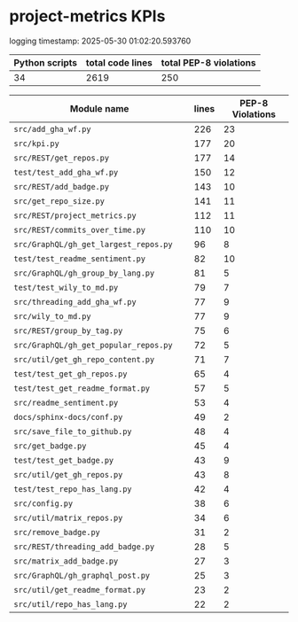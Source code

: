 # project-metrics KPIs

logging timestamp:
2025-05-30 01:02:20.593760

| Python scripts | total code lines | total PEP-8 violations |
| --- | --- | --- |
| 34| 2619 | 250 |

| Module name | lines | PEP-8 Violations |
| --- | --- | --- |
| `src/add_gha_wf.py                       ` |        226 |                   23 |
| `src/kpi.py                              ` |        177 |                   20 |
| `src/REST/get_repos.py                   ` |        177 |                   14 |
| `test/test_add_gha_wf.py                 ` |        150 |                   12 |
| `src/REST/add_badge.py                   ` |        143 |                   10 |
| `src/get_repo_size.py                    ` |        141 |                   11 |
| `src/REST/project_metrics.py             ` |        112 |                   11 |
| `src/REST/commits_over_time.py           ` |        110 |                   10 |
| `src/GraphQL/gh_get_largest_repos.py     ` |         96 |                    8 |
| `test/test_readme_sentiment.py           ` |         82 |                   10 |
| `src/GraphQL/gh_group_by_lang.py         ` |         81 |                    5 |
| `test/test_wily_to_md.py                 ` |         79 |                    7 |
| `src/threading_add_gha_wf.py             ` |         77 |                    9 |
| `src/wily_to_md.py                       ` |         77 |                    9 |
| `src/REST/group_by_tag.py                ` |         75 |                    6 |
| `src/GraphQL/gh_get_popular_repos.py     ` |         72 |                    5 |
| `src/util/get_gh_repo_content.py         ` |         71 |                    7 |
| `test/test_get_gh_repos.py               ` |         65 |                    4 |
| `test/test_get_readme_format.py          ` |         57 |                    5 |
| `src/readme_sentiment.py                 ` |         53 |                    4 |
| `docs/sphinx-docs/conf.py                ` |         49 |                    2 |
| `src/save_file_to_github.py              ` |         48 |                    4 |
| `src/get_badge.py                        ` |         45 |                    4 |
| `test/test_get_badge.py                  ` |         43 |                    9 |
| `src/util/get_gh_repos.py                ` |         43 |                    8 |
| `test/test_repo_has_lang.py              ` |         42 |                    4 |
| `src/config.py                           ` |         38 |                    6 |
| `src/util/matrix_repos.py                ` |         34 |                    6 |
| `src/remove_badge.py                     ` |         31 |                    2 |
| `src/REST/threading_add_badge.py         ` |         28 |                    5 |
| `src/matrix_add_badge.py                 ` |         27 |                    3 |
| `src/GraphQL/gh_graphql_post.py          ` |         25 |                    3 |
| `src/util/get_readme_format.py           ` |         23 |                    2 |
| `src/util/repo_has_lang.py               ` |         22 |                    2 |
